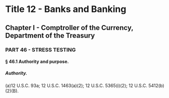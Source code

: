 
# Title 12 - Banks and Banking
## Chapter I - Comptroller of the Currency, Department of the Treasury
### PART 46 - STRESS TESTING
#### § 46.1 Authority and purpose.
##### Authority.

(a)12 U.S.C. 93a; 12 U.S.C. 1463(a)(2); 12 U.S.C. 5365(i)(2); 12 U.S.C. 5412(b)(2)(B).
